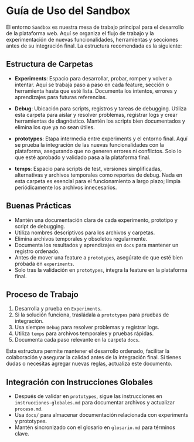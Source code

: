 # Guía de Uso del Sandbox

El entorno `Sandbox` es nuestra mesa de trabajo principal para el desarrollo de la plataforma web. Aquí se organiza el flujo de trabajo y la experimentación de nuevas funcionalidades, herramientas y secciones antes de su integración final. La estructura recomendada es la siguiente:

## Estructura de Carpetas

- **Experiments**: Espacio para desarrollar, probar, romper y volver a intentar. Aquí se trabaja paso a paso en cada feature, sección o herramienta hasta que esté lista. Documenta los intentos, errores y aprendizajes para futuras referencias.

- **Debug**: Ubicación para scripts, registros y tareas de debugging. Utiliza esta carpeta para aislar y resolver problemas, registrar logs y crear herramientas de diagnóstico. Mantén los scripts bien documentados y elimina los que ya no sean útiles.

- **prototypes**: Etapa intermedia entre experiments y el entorno final. Aquí se prueba la integración de las nuevas funcionalidades con la plataforma, asegurando que no generen errores ni conflictos. Solo lo que esté aprobado y validado pasa a la plataforma final.

- **temps**: Espacio para scripts de test, versiones simplificadas, alternativas y archivos temporales como reportes de debug. Nada en esta carpeta es esencial para el funcionamiento a largo plazo; limpia periódicamente los archivos innecesarios.

## Buenas Prácticas

- Mantén una documentación clara de cada experimento, prototipo y script de debugging.
- Utiliza nombres descriptivos para los archivos y carpetas.
- Elimina archivos temporales y obsoletos regularmente.
- Documenta los resultados y aprendizajes en `docs` para mantener un registro ordenado.
- Antes de mover una feature a `prototypes`, asegúrate de que esté bien probada en `experiments`.
- Solo tras la validación en `prototypes`, integra la feature en la plataforma final.

## Proceso de Trabajo

1. Desarrolla y prueba en `Experiments`.
2. Si la solución funciona, trasládala a `prototypes` para pruebas de integración.
3. Usa siempre `Debug` para resolver problemas y registrar logs.
4. Utiliza `temps` para archivos temporales y pruebas rápidas.
5. Documenta cada paso relevante en la carpeta `docs`.

Esta estructura permite mantener el desarrollo ordenado, facilitar la colaboración y asegurar la calidad antes de la integración final. Si tienes dudas o necesitas agregar nuevas reglas, actualiza este documento.

## Integración con Instrucciones Globales

- Después de validar en `prototypes`, sigue las instrucciones en `instrucciones-globales.md` para documentar archivos y actualizar `proceso.md`.
- Usa `docs/` para almacenar documentación relacionada con experiments y prototypes.
- Mantén sincronizado con el glosario en `glosario.md` para términos clave.
